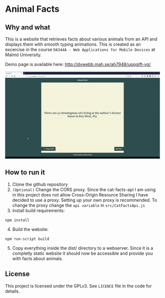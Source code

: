 # Animal Facts

## Why and what
This is a website that retrieves facts about various animals from an API and displays them with smooth typing animations. This is created as an excercise in the course `DA344A - Web Applications for Mobile Devices` at Malmö University.

Demo page is available here: http://dvwebb.mah.se/ah7948/uppgift-vg/

![GIF Demo of the website](example-demo.gif)

## How to run it
1. Clone the github repository
2. `(Optional)` Change the CORS proxy. Since the cat-facts-api I am using in this project does not allow Cross-Origin Resource Sharing I have decided to use a proxy. Setting up your own proxy is recommended. To change the proxy change the `api variable` in `src/CatFactsApi.js`
3. Install build requirements:
```
npm install
```
4. Build the website:
```
npm run-script build
```
5. Copy everything inside the dist/ directory to a webserver. Since it is a completly static website it should now be accessible and provide you with facts about animals.

## License
This project is licensed under the GPLv3. See `LICENCE` file in the code for details.
